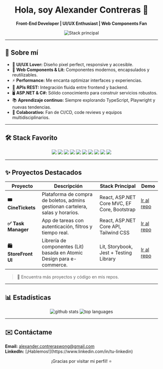 <h1 align="center">Hola, soy Alexander Contreras 👋</h1>
<p align="center">
  <b>Front-End Developer | UI/UX Enthusiast | Web Components Fan</b>
</p>
<p align="center">
  <img src="https://skillicons.dev/icons?i=react,lit,js,ts,html,css,sass,tailwind,figma,storybook,vite,git,docker" alt="Stack principal" />
</p>

---

## 🚀 Sobre mí

- 🎨 <b>UI/UX Lover:</b> Diseño pixel perfect, responsive y accesible.
- 🧩 <b>Web Components & Lit:</b> Componentes modernos, encapsulados y reutilizables.
- ⚡ <b>Performance:</b> Me encanta optimizar interfaces y experiencias.
- 🔌 <b>APIs REST:</b> Integración fluida entre frontend y backend.
- 🖥️ <b>ASP.NET & C#:</b> Sólido conocimiento para construir servicios robustos.
- 📚 <b>Aprendizaje continuo:</b> Siempre explorando TypeScript, Playwright y nuevas tendencias.
- 🤝 <b>Colaborativo:</b> Fan de CI/CD, code reviews y equipos multidisciplinarios.

---

## 🛠️ Stack Favorito

<p align="center">
  <img src="https://img.shields.io/badge/C%23-239120?style=for-the-badge&logo=c-sharp&logoColor=white" />
  <img src="https://img.shields.io/badge/Lit-324fff?style=for-the-badge&logo=lit&logoColor=white" />
  <img src="https://img.shields.io/badge/Web_Components-ffb300?style=for-the-badge" />
  <img src="https://img.shields.io/badge/JavaScript-323330?style=for-the-badge&logo=javascript&logoColor=f7df1e" />
  <img src="https://img.shields.io/badge/Tailwind_CSS-06b6d4?style=for-the-badge&logo=tailwindcss&logoColor=white" />
  <img src="https://img.shields.io/badge/SASS-cc6699?style=for-the-badge&logo=sass&logoColor=white" />
  <img src="https://img.shields.io/badge/HTML5-e34c26?style=for-the-badge&logo=html5&logoColor=white" />
  <img src="https://img.shields.io/badge/CSS3-1572b6?style=for-the-badge&logo=css3&logoColor=white" />
  <img src="https://img.shields.io/badge/Figma-fff?style=for-the-badge&logo=figma&logoColor=F24E1E" />
  <img src="https://img.shields.io/badge/GitHub-181717?style=for-the-badge&logo=github&logoColor=white" />
</p>

---

## ✨ Proyectos Destacados

| Proyecto           | Descripción                                                                                                         | Stack Principal                                      | Demo          |
|--------------------|---------------------------------------------------------------------------------------------------------------------|------------------------------------------------------|---------------|
| **🎟️ CineTickets** | Plataforma de compra de boletos, admins gestionan cartelera, salas y horarios.                                      | React, ASP.NET Core MVC, EF Core, Bootstrap          | [Ir al repo](#) |
| **✅ Task Manager** | App de tareas con autenticación, filtros y tiempo real.                                                             | React, ASP.NET Core API, Tailwind CSS                | [Ir al repo](#) |
| **🛍️ StoreFront UI** | Librería de componentes (Lit) basada en Atomic Design para e-commerce.                                              | Lit, Storybook, Jest + Testing Library               | [Ir al repo](#) |

> 🔗 Encuentra más proyectos y código en mis repos.

---

## 📊 Estadísticas

<p align="center">
  <img src="https://github-readme-stats.vercel.app/api?username=AlexanderContreras17&show_icons=true&theme=react" alt="github stats" />
  <img src="https://github-readme-stats.vercel.app/api/top-langs/?username=AlexanderContreras17&layout=compact&theme=react" alt="top languages" />
</p>

---

## ✉️ Contáctame

<p>
  <b>Email:</b> <a href="mailto:alexander.contreraswong@gmail.com">alexander.contreraswong@gmail.com</a><br>
  <b>LinkedIn:</b> [¡Hablemos!](https://www.linkedin.com/in/tu-linkedin) <br>
</p>

<p align="center">¡Gracias por visitar mi perfil! ⭐️</p>
